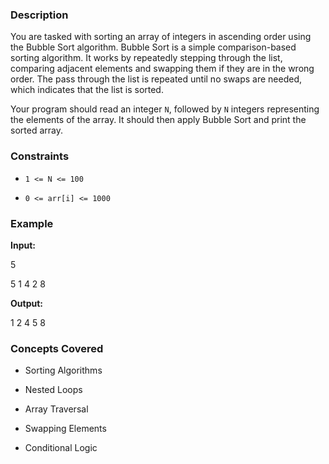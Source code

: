 ### Description
You are tasked with sorting an array of integers in ascending order using the Bubble Sort algorithm. Bubble Sort is a simple comparison-based sorting algorithm. It works by repeatedly stepping through the list, comparing adjacent elements and swapping them if they are in the wrong order. The pass through the list is repeated until no swaps are needed, which indicates that the list is sorted.

Your program should read an integer `N`, followed by `N` integers representing the elements of the array. It should then apply Bubble Sort and print the sorted array.

### Constraints
*   `1 <= N <= 100`
*   `0 <= arr[i] <= 1000`

### Example
**Input:**

5
5 1 4 2 8


**Output:**

1 2 4 5 8


### Concepts Covered
*   Sorting Algorithms
*   Nested Loops
*   Array Traversal
*   Swapping Elements
*   Conditional Logic